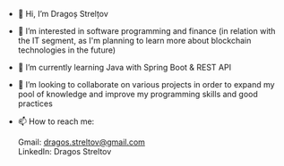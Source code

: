 - 👋 Hi, I’m Dragoș Strelțov

- 👀 I’m interested in software programming and finance (in relation with the IT segment, as I'm planning to learn more about blockchain technologies in the future)

- 🌱 I’m currently learning Java with Spring Boot & REST API

- 💞️ I’m looking to collaborate on various projects in order to expand my pool of knowledge and improve my programming skills and good practices 

- 📫 How to reach me: 

  Gmail: dragos.streltov@gmail.com  
  LinkedIn: Dragos Streltov

<!---
WandererDS/WandererDS is a ✨ special ✨ repository because its `README.md` (this file) appears on your GitHub profile.
You can click the Preview link to take a look at your changes.
--->
